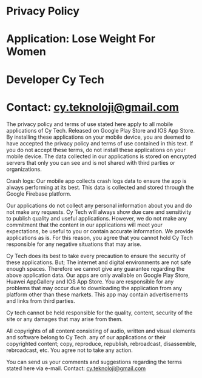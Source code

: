 # Privacy Policy
# Application: Lose Weight For Women
# Developer Cy Tech
# Contact: cy.teknoloji@gmail.com

The privacy policy and terms of use stated here apply to all mobile applications of Cy Tech. Released on Google Play Store and IOS App Store. By installing these applications on your mobile device, you are deemed to have accepted the privacy policy and terms of use contained in this text. If you do not accept these terms, do not install these applications on your mobile device. The data collected in our applications is stored on encrypted servers that only you can see and is not shared with third parties or organizations.

Crash logs: Our mobile app collects crash logs data to ensure the app is always performing at its best. This data is collected and stored through the Google Firebase platform.

Our applications do not collect any personal information about you and do not make any requests. Cy Tech will always show due care and sensitivity to publish quality and useful applications. However, we do not make any commitment that the content in our applications will meet your expectations, be useful to you or contain accurate information. We provide applications as is. For this reason, you agree that you cannot hold Cy Tech responsible for any negative situations that may arise.

Cy Tech does its best to take every precaution to ensure the security of these applications. But; The internet and digital environments are not safe enough spaces. Therefore we cannot give any guarantee regarding the above application data. Our apps are only available on Google Play Store, Huawei AppGallery and IOS App Store. You are responsible for any problems that may occur due to downloading the application from any platform other than these markets. This app may contain advertisements and links from third parties.

Cy tech cannot be held responsible for the quality, content, security of the site or any damages that may arise from them.

All copyrights of all content consisting of audio, written and visual elements and software belong to Cy Tech. any of our applications or their copyrighted content; copy, reproduce, republish, rebroadcast, disassemble, rebroadcast, etc. You agree not to take any action.

You can send us your comments and suggestions regarding the terms stated here via e-mail. Contact: cy.teknoloji@gmail.com
